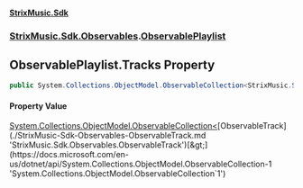 #### [StrixMusic.Sdk](./index.md 'index')
### [StrixMusic.Sdk.Observables](./StrixMusic-Sdk-Observables.md 'StrixMusic.Sdk.Observables').[ObservablePlaylist](./StrixMusic-Sdk-Observables-ObservablePlaylist.md 'StrixMusic.Sdk.Observables.ObservablePlaylist')
## ObservablePlaylist.Tracks Property
```csharp
public System.Collections.ObjectModel.ObservableCollection<StrixMusic.Sdk.Observables.ObservableTrack> Tracks { get; }
```
#### Property Value
[System.Collections.ObjectModel.ObservableCollection&lt;](https://docs.microsoft.com/en-us/dotnet/api/System.Collections.ObjectModel.ObservableCollection-1 'System.Collections.ObjectModel.ObservableCollection`1')[ObservableTrack](./StrixMusic-Sdk-Observables-ObservableTrack.md 'StrixMusic.Sdk.Observables.ObservableTrack')[&gt;](https://docs.microsoft.com/en-us/dotnet/api/System.Collections.ObjectModel.ObservableCollection-1 'System.Collections.ObjectModel.ObservableCollection`1')  
